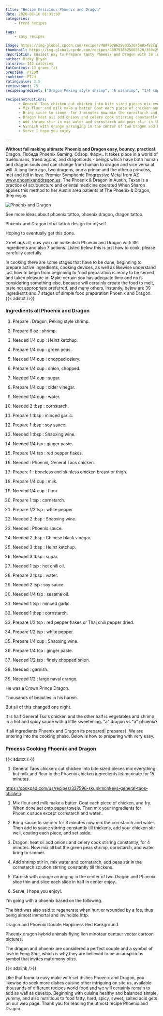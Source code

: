 ```yaml
---
title: "Recipe Delicious Phoenix and Dragon"
date: 2020-08-16 01:31:50
categories:
    - Trend Recipes
    
tags:
    - Easy recipes

image: https://img-global.cpcdn.com/recipes/4897938625003520/680x482cq70/phoenix-and-dragon-recipe-main-photo.jpg
thumbnail: https://img-global.cpcdn.com/recipes/4897938625003520/350x250cq70/phoenix-and-dragon-recipe-main-photo.jpg
description: Easiest Way to Prepare Tasty Phoenix and Dragon with 39 ingredients and 7 stages of easy cooking.
author: Ricky Bryan
calories: 142 calories
fatContent: 13 grams fat
preptime: PT20M
cooktime: PT2H
ratingvalue: 3.5
reviewcount: 75
recipeingredient: ["Dragon Peking style shrimp", "6 ozshrimp", "1/4 cupHeinz ketchup", "1/4 cupgreen peas", "1/4 cupchopped celery", "1/4 cuponion chopped", "1/4 cupsugar", "1/4 cupcider vinegar", "1/4 cupwater", "2 tbspcornstarch", "1 tbspminced garlic", "1 tbspsoy sauce", "1 tbspShaoxing wine", "1/4 tspginger paste", "1/4 tspred pepper flakes", "Phoenix General Taos chicken", "1boneless and skinless chicken breast or thigh", "1/4 cupmilk", "1/4 cupflour", "1 tspcornstarch", "1/2 tspwhite pepper", "2 tbspShaoxing wine", "Phoenix sauce", "2 tbspChinese black vinegar", "3 tbspHeinz ketchup", "3 tbspsugar", "1 tsphot chili oil", "2 tbspwater", "2 tspsoy sauce", "1/4 tspsesame oil", "1 tspminced garlic", "1 tbspcornstarch", "1/2 tspred pepper flakes or Thai chili pepper dried", "1/2 tspwhite pepper", "1/4 cupShaoxing wine", "1/4 tspginger paste", "1/2 tspfinely chopped onion", "garnish", "1/2large naval orange"]

recipeinstructions: 
      - General Taos chicken cut chicken into bite sized pieces mix everything but milk and flour in the Phoenix chicken ingredients let marinate for 15 minuteshttpscookpadcomusrecipes337596skunkmonkeysgeneraltaoschicken 
      - Mix flour and milk make a batter Coat each piece of chicken and fry When done set onto paper towels Then mix your ingredients for Phoenix sauce except cornstarch and water 
      - Bring sauce to simmer for 3 minutes now mix the cornstarch and water Then add to sauce stirring constantly till thickens add your chicken stir well coating each piece and set aside 
      - Dragon heat oil add onions and celery cook stirring constantly for 4 minutes Now mix all but the green peas shrimp cornstarch and water bring to simmer 
      - Add shrimp stir in mix water and cornstarch add peas stir in the cornstarch solution stirring constantly till thickens 
      - Garnish with orange arranging in the center of two Dragon and Phoenix slice thin and slice each slice in half in center enjoy 
      - Serve I hope you enjoy

---
```




**Without fail making ultimate Phoenix and Dragon easy, bouncy, practical**. Dragon. Победа Phoenix Gaming. Обзор. Фарм.. It takes place in a world of truehumans, truedragons, and dragonlords - beings which have both human and dragon souls and can change from human to dragon and vice versa at will. A long time ago, two dragons, one a prince and the other a princess, met and fell in love. Premier Symphonic Progressive Metal from AZ www.phoenixanddragon.us. The Phoenix &amp; Dragon in Austin, Texas is a practice of acupuncture and oriental medicine operated When Sharon applies this method to her Austin area patients at The Phoenix &amp; Dragon, they enjoy.


![Phoenix and Dragon](https://img-global.cpcdn.com/recipes/4897938625003520/680x482cq70/phoenix-and-dragon-recipe-main-photo.jpg "Phoenix and Dragon")



See more ideas about phoenix tattoo, phoenix dragon, dragon tattoo.

Phoenix and Dragon tribal tattoo design for myself.

Hoping to eventually get this done.


Greetings all, now you can make dish Phoenix and Dragon with 39 ingredients and also 7 actions. Listed below this is just how to cook, please carefully carefully.

In cooking there are some stages that have to be done, beginning to prepare active ingredients, cooking devices, as well as likewise understand just how to begin from beginning to food preparation is ready to be served and taken pleasure in. Make certain you has adequate time and no is considering something else, because will certainly create the food to melt, taste not appropriate preferred, and many others. Instantly, below are 39 ingredients and 7 stages of simple food preparation Phoenix and Dragon.
{{< adstxt />}}

### Ingredients all Phoenix and Dragon


1. Prepare  : Dragon, Peking style shrimp.

1. Prepare 6 oz : shrimp.

1. Needed 1/4 cup : Heinz ketchup.

1. Prepare 1/4 cup : green peas.

1. Needed 1/4 cup : chopped celery.

1. Prepare 1/4 cup : onion, chopped.

1. Needed 1/4 cup : sugar.

1. Prepare 1/4 cup : cider vinegar.

1. Needed 1/4 cup : water.

1. Needed 2 tbsp : cornstarch.

1. Prepare 1 tbsp : minced garlic.

1. Prepare 1 tbsp : soy sauce.

1. Needed 1 tbsp : Shaoxing wine.

1. Needed 1/4 tsp : ginger paste.

1. Prepare 1/4 tsp : red pepper flakes.

1. Needed  : Phoenix, General Taos chicken.

1. Prepare 1 : boneless and skinless chicken breast or thigh.

1. Prepare 1/4 cup : milk.

1. Needed 1/4 cup : flour.

1. Prepare 1 tsp : cornstarch.

1. Prepare 1/2 tsp : white pepper.

1. Needed 2 tbsp : Shaoxing wine.

1. Needed  : Phoenix sauce.

1. Needed 2 tbsp : Chinese black vinegar.

1. Needed 3 tbsp : Heinz ketchup.

1. Needed 3 tbsp : sugar.

1. Needed 1 tsp : hot chili oil.

1. Prepare 2 tbsp : water.

1. Needed 2 tsp : soy sauce.

1. Needed 1/4 tsp : sesame oil.

1. Needed 1 tsp : minced garlic.

1. Needed 1 tbsp : cornstarch.

1. Prepare 1/2 tsp : red pepper flakes or Thai chili pepper dried.

1. Prepare 1/2 tsp : white pepper.

1. Prepare 1/4 cup : Shaoxing wine.

1. Prepare 1/4 tsp : ginger paste.

1. Needed 1/2 tsp : finely chopped onion.

1. Needed  : garnish.

1. Needed 1/2 : large naval orange.


He was a Crown Prince Dragon.

Thousands of beauties in his harem.

But all of this changed one night.

It is half General Tso&#39;s chicken and the other half is vegetables and shrimp in a hot and spicy sauce with a little sweetening. &#34;a&#34; dragon vs &#34;a&#34; phoenix?


If all ingredients Phoenix and Dragon its prepared| prepares}, We are entering into the cooking phase. Below is how to preparing with very easy.

### Process Cooking Phoenix and Dragon

{{< adstxt />}}


1. General Taos chicken: cut chicken into bite sized pieces mix everything but milk and flour in the Phoenix chicken ingredients let marinate for 15 minutes.

https://cookpad.com/us/recipes/337596-skunkmonkeys-general-taos-chicken.



1. Mix flour and milk make a batter. Coat each piece of chicken, and fry. When done set onto paper towels. Then mix your ingredients for Phoenix sauce except cornstarch and water..



1. Bring sauce to simmer for 3 minutes now mix the cornstarch and water. Then add to sauce stirring constantly till thickens, add your chicken stir well, coating each piece, and set aside.



1. Dragon: heat oil add onions and celery cook stirring constantly, for 4 minutes. Now mix all but the green peas shrimp, cornstarch, and water bring to simmer.



1. Add shrimp stir in, mix water and cornstarch, add peas stir in the cornstarch solution stirring constantly till thickens.



1. Garnish with orange arranging in the center of two Dragon and Phoenix slice thin and slice each slice in half in center enjoy..



1. Serve, I hope you enjoy!.




I&#39;m going with a phoenix based on the following.

The bird was also said to regenerate when hurt or wounded by a foe, thus being almost immortal and invincible.http.

Dragon and Phoenix Double Happiness Red Background.

Phoenix dragon hybrid animals flying lion minotaur centaur vector cartoon pictures.

The dragon and phoenix are considered a perfect couple and a symbol of love in Feng Shui, which is why they are believed to be an auspicious symbol that invites matrimony bliss.


{{< adslink />}}

Like that formula easy make with set dishes Phoenix and Dragon, you likewise do seek more dishes cuisine other intriguing on site us, available thousands of different recipes world food and we will certainly remain to add as well as develop. Beginning with cuisine healthy and balanced simple, yummy, and also nutritious to food fatty, hard, spicy, sweet, salted acid gets on our web page. Thank you for reading the utmost recipe Phoenix and Dragon.
